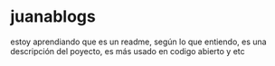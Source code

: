 # juanablogs
<p> estoy aprendiando que es un readme, según lo que entiendo, es una descripción del poyecto, es más usado en codigo abierto y etc</p>